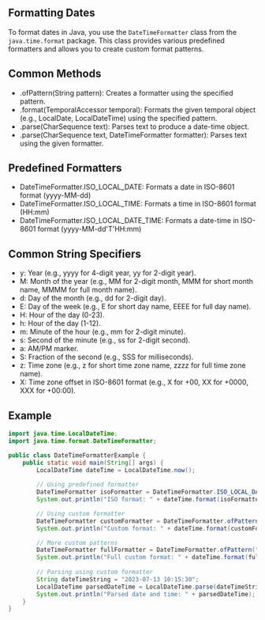 ## Formatting Dates

To format dates in Java, you use the ```DateTimeFormatter``` class from the ```java.time.format``` package. This class provides various predefined formatters and allows you to create custom format patterns.

## Common Methods

- .ofPattern(String pattern): Creates a formatter using the specified pattern.
- .format(TemporalAccessor temporal): Formats the given temporal object (e.g., LocalDate, LocalDateTime) using the specified pattern.
- .parse(CharSequence text): Parses text to produce a date-time object.
- .parse(CharSequence text, DateTimeFormatter formatter): Parses text using the given formatter.

## Predefined Formatters

- DateTimeFormatter.ISO_LOCAL_DATE: Formats a date in ISO-8601 format (yyyy-MM-dd)
- DateTimeFormatter.ISO_LOCAL_TIME: Formats a time in ISO-8601 format (HH:mm)
- DateTimeFormatter.ISO_LOCAL_DATE_TIME: Formats a date-time in ISO-8601 format (yyyy-MM-dd'T'HH:mm)

## Common String Specifiers

- y: Year (e.g., yyyy for 4-digit year, yy for 2-digit year).
- M: Month of the year (e.g., MM for 2-digit month, MMM for short month name, MMMM for full month name).
- d: Day of the month (e.g., dd for 2-digit day).
- E: Day of the week (e.g., E for short day name, EEEE for full day name).
- H: Hour of the day (0-23).
- h: Hour of the day (1-12).
- m: Minute of the hour (e.g., mm for 2-digit minute).
- s: Second of the minute (e.g., ss for 2-digit second).
- a: AM/PM marker.
- S: Fraction of the second (e.g., SSS for milliseconds).
- z: Time zone (e.g., z for short time zone name, zzzz for full time zone name).
- X: Time zone offset in ISO-8601 format (e.g., X for +00, XX for +0000, XXX for +00:00).

## Example

```java
import java.time.LocalDateTime;
import java.time.format.DateTimeFormatter;

public class DateTimeFormatterExample {
    public static void main(String[] args) {
        LocalDateTime dateTime = LocalDateTime.now();
        
        // Using predefined formatter
        DateTimeFormatter isoFormatter = DateTimeFormatter.ISO_LOCAL_DATE_TIME;
        System.out.println("ISO format: " + dateTime.format(isoFormatter));

        // Using custom formatter
        DateTimeFormatter customFormatter = DateTimeFormatter.ofPattern("yyyy-MM-dd HH:mm:ss");
        System.out.println("Custom format: " + dateTime.format(customFormatter));

        // More custom patterns
        DateTimeFormatter fullFormatter = DateTimeFormatter.ofPattern("EEEE, MMMM d, yyyy h:mm a");
        System.out.println("Full custom format: " + dateTime.format(fullFormatter));
        
        // Parsing using custom formatter
        String dateTimeString = "2023-07-13 10:15:30";
        LocalDateTime parsedDateTime = LocalDateTime.parse(dateTimeString, customFormatter);
        System.out.println("Parsed date and time: " + parsedDateTime);
    }
}
```